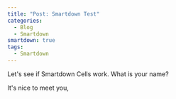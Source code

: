 ```yaml
---
title: "Post: Smartdown Test"
categories:
  - Blog
  - Smartdown
smartdown: true
tags:
  - Smartdown
---
```

Let's see if Smartdown Cells work. What is your name? [](:?Name)

It's nice to meet you, [](:!Name)
